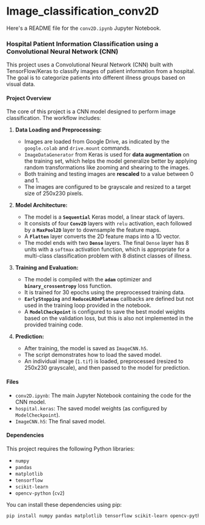 # Image_classification_conv2D

Here's a README file for the `conv2D.ipynb` Jupyter Notebook.

### Hospital Patient Information Classification using a Convolutional Neural Network (CNN)

This project uses a Convolutional Neural Network (CNN) built with TensorFlow/Keras to classify images of patient information from a hospital. The goal is to categorize patients into different illness groups based on visual data.

#### Project Overview

The core of this project is a CNN model designed to perform image classification. The workflow includes:

1.  **Data Loading and Preprocessing:**

      * Images are loaded from Google Drive, as indicated by the `google.colab` and `drive.mount` commands.
      * `ImageDataGenerator` from Keras is used for **data augmentation** on the training set, which helps the model generalize better by applying random transformations like zooming and shearing to the images.
      * Both training and testing images are **rescaled** to a value between 0 and 1.
      * The images are configured to be grayscale and resized to a target size of 250x230 pixels.

2.  **Model Architecture:**

      * The model is a **`Sequential`** Keras model, a linear stack of layers.
      * It consists of four **`Conv2D`** layers with `relu` activation, each followed by a **`MaxPool2D`** layer to downsample the feature maps.
      * A **`Flatten`** layer converts the 2D feature maps into a 1D vector.
      * The model ends with two **`Dense`** layers. The final `Dense` layer has 8 units with a `softmax` activation function, which is appropriate for a multi-class classification problem with 8 distinct classes of illness.

3.  **Training and Evaluation:**

      * The model is compiled with the **`adam`** optimizer and **`binary_crossentropy`** loss function.
      * It is trained for 30 epochs using the preprocessed training data.
      * **`EarlyStopping`** and **`ReduceLROnPlateau`** callbacks are defined but not used in the training loop provided in the notebook.
      * A **`ModelCheckpoint`** is configured to save the best model weights based on the validation loss, but this is also not implemented in the provided training code.

4.  **Prediction:**

      * After training, the model is saved as `ImageCNN.h5`.
      * The script demonstrates how to load the saved model.
      * An individual image (`1.tif`) is loaded, preprocessed (resized to 250x230 grayscale), and then passed to the model for prediction.

#### Files

  * `conv2D.ipynb`: The main Jupyter Notebook containing the code for the CNN model.
  * `hospital.keras`: The saved model weights (as configured by `ModelCheckpoint`).
  * `ImageCNN.h5`: The final saved model.

#### Dependencies

This project requires the following Python libraries:

  * `numpy`
  * `pandas`
  * `matplotlib`
  * `tensorflow`
  * `scikit-learn`
  * `opencv-python` (`cv2`)

You can install these dependencies using pip:

```bash
pip install numpy pandas matplotlib tensorflow scikit-learn opencv-python
```
